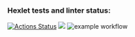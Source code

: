 ### Hexlet tests and linter status:
[![Actions Status](https://github.com/BasilDean/php-project-lvl1/workflows/hexlet-check/badge.svg)](https://github.com/BasilDean/php-project-lvl1/actions)
<a href="https://codeclimate.com/github/codeclimate/codeclimate/maintainability"><img src="https://api.codeclimate.com/v1/badges/a99a88d28ad37a79dbf6/maintainability" /></a>
![example workflow](https://github.com/BasilDean/php-project-lvl1/actions/workflows/github-actions-demo.yml/badge.svg)
